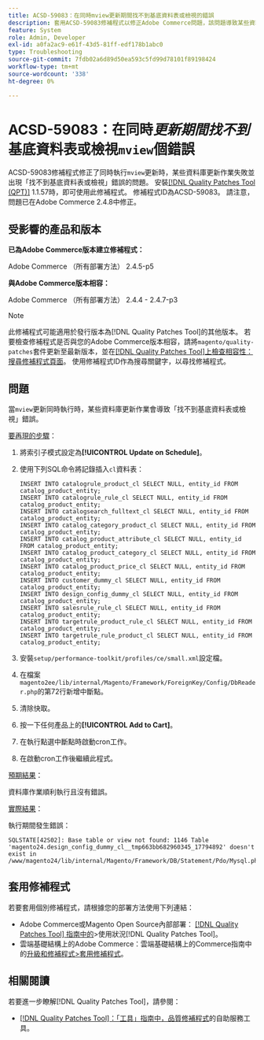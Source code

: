 ```yaml
---
title: ACSD-59083：在同時mview更新期間找不到基底資料表或檢視的錯誤
description: 套用ACSD-59083修補程式以修正Adobe Commerce問題，該問題導致某些資料庫更新作業失敗，並出現錯誤「找不到基底資料表或檢視」。
feature: System
role: Admin, Developer
exl-id: a0fa2ac9-e61f-43d5-81ff-edf178b1abc0
type: Troubleshooting
source-git-commit: 7fdb02a6d89d50ea593c5fd99d78101f89198424
workflow-type: tm+mt
source-wordcount: '338'
ht-degree: 0%

---
```


# ACSD-59083：在同時&#x200B;*更新期間找不到*&#x200B;基底資料表或檢視`mview`個錯誤

ACSD-59083修補程式修正了同時執行`mview`更新時，某些資料庫更新作業失敗並出現「找不到基底資料表或檢視」錯誤的問題。 安裝[[!DNL Quality Patches Tool (QPT)]](/help/tools/quality-patches-tool/quality-patches-tool-to-self-serve-quality-patches.md) 1.1.57時，即可使用此修補程式。 修補程式ID為ACSD-59083。 請注意，問題已在Adobe Commerce 2.4.8中修正。

## 受影響的產品和版本

**已為Adobe Commerce版本建立修補程式：**

Adobe Commerce （所有部署方法） 2.4.5-p5

**與Adobe Commerce版本相容：**

Adobe Commerce （所有部署方法） 2.4.4 - 2.4.7-p3

>[!NOTE]
>
>此修補程式可能適用於發行版本為[!DNL Quality Patches Tool]的其他版本。 若要檢查修補程式是否與您的Adobe Commerce版本相容，請將`magento/quality-patches`套件更新至最新版本，並在[[!DNL Quality Patches Tool]上檢查相容性：搜尋修補程式頁面](https://experienceleague.adobe.com/tools/commerce-quality-patches/index.html?lang=zh-Hant)。 使用修補程式ID作為搜尋關鍵字，以尋找修補程式。

## 問題

當`mview`更新同時執行時，某些資料庫更新作業會導致「找不到基底資料表或檢視」錯誤。

<u>要再現的步驟</u>：

1. 將索引子模式設定為&#x200B;**[!UICONTROL Update on Schedule]**。
1. 使用下列SQL命令將記錄插入`cl`資料表：

   ```
   INSERT INTO catalogrule_product_cl SELECT NULL, entity_id FROM catalog_product_entity;
   INSERT INTO catalogrule_rule_cl SELECT NULL, entity_id FROM catalog_product_entity;
   INSERT INTO catalogsearch_fulltext_cl SELECT NULL, entity_id FROM catalog_product_entity;
   INSERT INTO catalog_category_product_cl SELECT NULL, entity_id FROM catalog_product_entity;
   INSERT INTO catalog_product_attribute_cl SELECT NULL, entity_id FROM catalog_product_entity;
   INSERT INTO catalog_product_category_cl SELECT NULL, entity_id FROM catalog_product_entity;
   INSERT INTO catalog_product_price_cl SELECT NULL, entity_id FROM catalog_product_entity;
   INSERT INTO customer_dummy_cl SELECT NULL, entity_id FROM catalog_product_entity;
   INSERT INTO design_config_dummy_cl SELECT NULL, entity_id FROM catalog_product_entity;
   INSERT INTO salesrule_rule_cl SELECT NULL, entity_id FROM catalog_product_entity;
   INSERT INTO targetrule_product_rule_cl SELECT NULL, entity_id FROM catalog_product_entity;
   INSERT INTO targetrule_rule_product_cl SELECT NULL, entity_id FROM catalog_product_entity;
   ```

1. 安裝`setup/performance-toolkit/profiles/ce/small.xml`設定檔。
1. 在檔案`magento2ee/lib/internal/Magento/Framework/ForeignKey/Config/DbReader.php`的第72行新增中斷點。
1. 清除快取。
1. 按一下任何產品上的&#x200B;**[!UICONTROL Add to Cart]**。
1. 在執行點選中斷點時啟動cron工作。
1. 在啟動cron工作後繼續此程式。

<u>預期結果</u>：

資料庫作業順利執行且沒有錯誤。

<u>實際結果</u>：

執行期間發生錯誤：

```
SQLSTATE[42S02]: Base table or view not found: 1146 Table 'magento24.design_config_dummy_cl__tmp663bb682960345_17794892' doesn't exist in /www/magento24/lib/internal/Magento/Framework/DB/Statement/Pdo/Mysql.php:90
```

## 套用修補程式

若要套用個別修補程式，請根據您的部署方法使用下列連結：

* Adobe Commerce或Magento Open Source內部部署： [[!DNL Quality Patches Tool] 指南中的](/help/tools/quality-patches-tool/usage.md)>使用狀況[!DNL Quality Patches Tool]。
* 雲端基礎結構上的Adobe Commerce：雲端基礎結構上的Commerce指南中的[升級和修補程式>套用修補程式](https://experienceleague.adobe.com/docs/commerce-cloud-service/user-guide/develop/upgrade/apply-patches.html?lang=zh-Hant)。


## 相關閱讀

若要進一步瞭解[!DNL Quality Patches Tool]，請參閱：

* [[!DNL Quality Patches Tool]：「工具」指南中，品質修補程式](/help/tools/quality-patches-tool/quality-patches-tool-to-self-serve-quality-patches.md)的自助服務工具。
